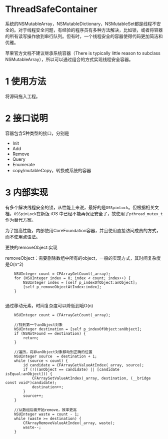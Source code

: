 # ThreadSafeContainer
系统的NSMutableArray，NSMutableDictionary，NSMutableSet都是线程不安全的。对于线程安全问题，有经验的程序员有多种方法解决，比如锁，或者将容器的所有读写操作放到串行队列。但有时，一个线程安全的容器使得代码更加简洁和优雅。


苹果官方文档不建议继承系统容器（There is typically little reason to subclass NSMutableArray），所以可以通过组合的方式实现线程安全容器。

# 1 使用方法
将源码拖入工程。

# 2 接口说明
容器包含5种类型的接口，分别是

- Init
- Add
- Remove
- Query
- Enumerate
- copy/mutableCopy，转换成系统的容器

# 3 内部实现

有多个解决线程安全的锁，从性能上来说，最好的是`OSSpinLock`。但根据相关文档，`OSSpinLock`在新版 iOS 中已经不能再保证安全了，故使用了`pthread_mutex_t`作为替代方案。

为了提高性能，内部使用CoreFoundation容器，并且使用直接访问成员的方式，而不使用点语法。

更快的removeObject:实现

removeObject：需要删除数组中所有的object，一般的实现方式，其时间复杂度是O(n^2)

```
	NSUInteger count = CFArrayGetCount(_array);
	for (NSUInteger index = 0; index < count; index++) {
	    NSUInteger index = [self p_indexOfObject:anObject];
	    [self p_removeObjectAtIndex:index];
	}
    
```
通过移动元素，时间复杂度可以降低到哦O(n)

```
    NSUInteger count = CFArrayGetCount(_array);
    
    //找到第一个anObject对象
    NSUInteger destination = [self p_indexOfObject:anObject];
    if (NSNotFound == destination) {
        return;
    }
    
    //遍历，将非anObject对象移动到正确的位置
    NSUInteger source  = destination + 1;
    while (source < count) {
        id candidate = CFArrayGetValueAtIndex(_array, source);
        if (!((anObject == candidate) || [candidate isEqual:anObject])) {
            CFArraySetValueAtIndex(_array, destination, (__bridge const void*)candidate);
            destination++;
        }
        source++;
    }
    
    //从数组后面开始remove，效率更高
    NSUInteger waste = count - 1;
    while (waste >= destination) {
        CFArrayRemoveValueAtIndex(_array, waste);
        waste--;
    }

```

